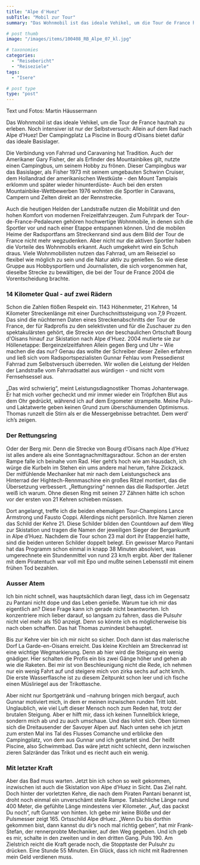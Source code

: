 ```yaml
---
title: "Alpe d'Huez"
subTitle: "Mobil zur Tour"
summary: "Das Wohnmobil ist das ideale Vehikel, um die Tour de France hautnah zu erleben. Noch intensiver ist nur der Selbstversuch: Allein auf dem Rad nach Alpe d’Huez! Der Campingplatz La Piscine in Bourg d’Oisans bietet dafür das ideale Basislager. Die Verbindung von Fahrrad und Caravaning hat Tradition. Auch der Amerikaner Gary Fisher, }"

# post thumb
image: "/images/items/100408_RB_Alpe_07_kl.jpg"

# taxonomies
categories: 
  - "Reisebericht"
  - "Reiseziele"
tags:
  - "Isere"

# post type
type: "post"
---
```


Text und Fotos: Martin Häussermann

Das Wohnmobil ist das ideale Vehikel, um die Tour de France hautnah zu erleben. Noch intensiver ist nur der Selbstversuch: Allein auf dem Rad nach Alpe d’Huez! Der Campingplatz La Piscine in Bourg d’Oisans bietet dafür das ideale Basislager.  

 Die Verbindung von Fahrrad und Caravaning hat Tradition. Auch der Amerikaner Gary Fisher, der als Erfinder des Mountainbikes gilt, nutzte einen Campingbus, um seinem Hobby zu frönen. Dieser Campingbus war das Basislager, als Fisher 1973 mit seinem umgebauten Schwinn Cruiser, dem Hollandrad der amerikanischen Westküste - den Mount Tamplais erklomm und später wieder hinunterdüste- Auch bei den ersten Mountainbike-Wettbewerben 1976 wohnten die Sportler in Caravans, Campern und Zelten direkt an der Rennstrecke.  

 Auch die heutigen Helden der Landstraße nutzen die Mobilität und den hohen Komfort von modernen Freizeitfahrzeugen. Zum Fuhrpark der Tour-de-France-Pedaleuren gehören hochwertige Wohnmobile, in denen sich die Sportler vor und nach einer Etappe entspannen können. Und die mobilen Heime der Radsportfans am Streckenrand sind aus dem Bild der Tour de France nicht mehr wegzudenken. Aber nicht nur die aktiven Sportler haben die Vorteile des Wohnmobils erkannt. Auch umgekehrt wird ein Schuh draus. Viele Wohnmobilisten nutzen das Fahrrad, um am Reiseziel so flexibel wie möglich zu sein und die Natur aktiv zu genießen. So wie diese Gruppe aus Hobbysportlern und Journalisten, die sich vorgenommen hat, dieselbe Strecke zu bewältigen, die bei der Tour de France 2004 die Vorentscheidung brachte.  

### 14 Kilometer Qual - auf zwei Rädern

Schon die Zahlen flößen Respekt ein. 1143 Höhenmeter, 21 Kehren, 14 Kilometer Streckenlänge mit einer Durchschnittssteigung von 7,9 Prozent. Das sind die nüchternen Daten eines Streckenabschnitts der Tour de France, der für Radprofis zu den selektivsten und für die Zuschauer zu den spektakulärsten gehört, die Strecke von der beschaulichen Ortschaft Bourg d'Oisans hinauf zur Skistation nach AIpe d'Huez. 2004 mutierte sie zur Höllenetappe: Bergeinzelzeitfahren Allein gegen Berg und Uhr – Wie machen die das nur? Genau das wollte der Schreiber dieser Zeilen erfahren und ließ sich vom Radsportspezialisten Gunnar Fehlau vom Pressedienst Fahrrad zum Selbstversuch überreden. Wir wollen die Leistung der Helden der Landstraße vom Fahrradsattel aus würdigen - und nicht vom Fernsehsessel aus.  

 „Das wird schwierig“, meint Leistungsdiagnostiker Thomas Johanterwage. Er hat mich vorher gecheckt und mir immer wieder ein Tröpfchen Blut aus dem Ohr gedrückt, während ich auf dem Ergometer strampelte. Meine Puls- und Laktatwerte geben keinen Grund zum überschäumenden Optimismus. Thomas runzelt die Stirn als er die Messergebnisse betrachtet. Dem werd’ ich’s zeigen.  

### Der Rettungsring

Oder der Berg mir. Denn die Strecke von Bourg d’Oisans nach Alpe d’Huez ist alles andere als eine Sonntagnachmittagsradtour. Schon an der ersten Rampe falle ich beinahe vom Rad. Hier geht’s hoch wie am Hausdach, ich würge die Kurbeln im Stehen ein ums andere mal herum, fahre Zickzack. Der mitfühlende Mechaniker hat mir nach dem Leistungscheck ans Hinterrad der Hightech-Rennmaschine ein großes Ritzel montiert, das die Übersetzung verbessert. „Rettungsring“ nennen das die Radsportler. Jetzt weiß ich warum. Ohne diesen Ring mit seinen 27 Zähnen hätte ich schon vor der ersten von 21 Kehren schieben müssen.  

 Dort angelangt, treffe ich die beiden ehemaligen Tour-Champions Lance Armstrong und Fausto Coppi. Allerdings nicht persönlich. Ihre Namen zieren das Schild der Kehre 21. Diese Schilder bilden den Countdown auf dem Weg zur Skistation und tragen die Namen der jeweiligen Sieger der Bergankunft in Alpe d’Huez. Nachdem die Tour schon 23 mal dort ihr Etappenziel hatte, sind die beiden unteren Schilder doppelt belegt. Ein gewisser Marco Pantani hat das Programm schon einmal in knapp 38 Minuten absolviert, was umgerechnete ein Stundenmittel von rund 23 km/h ergibt. Aber der Italiener mit dem Piratentuch war voll mit Epo und mußte seinen Lebensstil mit einem frühen Tod bezahlen.  

### Ausser Atem

Ich bin nicht schnell, was hauptsächlich daran liegt, dass ich im Gegensatz zu Pantani nicht dope und das Leben genieße. Warum tue ich mir das eigentlich an? Diese Frage kann ich gerade nicht beantworten. Ich konzentriere mich lieber darauf, so langsam zu fahren, dass die Pulsuhr nicht viel mehr als 150 anzeigt. Denn so könnte ich es möglicherweise bis nach oben schaffen. Das hat Thomas zumindest behauptet.  

 Bis zur Kehre vier bin ich mir nicht so sicher. Doch dann ist das malerische Dorf La Garde-en-Oisans erreicht. Das kleine Kirchlein am Streckenrad ist eine wichtige Wegmarkierung. Denn ab hier wird die Steigung ein wenig gnädiger. Hier schalten die Profis ein bis zwei Gänge höher und gehen ab wie die Raketen. Bei mir ist von Beschleunigung nicht die Rede, ich nehmen nur ein wenig Fahrt auf und steigere mich von zirka sechs auf acht km/h. Die erste Wasserflasche ist zu diesem Zeitpunkt schon leer und ich fische einen Müsliriegel aus der Trikottasche.  

 Aber nicht nur Sportgetränk und –nahrung bringen mich bergauf, auch Gunnar motiviert mich, in dem er meinen inzwischen runden Tritt lobt. Unglaublich, wie viel Luft dieser Mensch noch zum Reden hat, trotz der brutalen Steigung. Aber er hilft mir, dass ich keinen Tunnelblick kriege, sondern mich ab und zu auch umschaue. Und das lohnt sich. Oben türmen sich die Dreitausender der Savoyer Alpen auf. Nach unten sehe ich jetzt zum ersten Mal ins Tal des Flusses Comanche und erblicke den Campingplatz, von dem aus Gunnar und ich gestartet sind. Der heißt Piscine, also Schwimmbad. Das wäre jetzt nicht schlecht, denn inzwischen zieren Salzränder das Trikot und es riecht auch ein wenig.  

### Mit letzter Kraft

Aber das Bad muss warten. Jetzt bin ich schon so weit gekommen, inzwischen ist auch die Skistation von Alpe d’Huez in Sicht. Das Ziel naht. Doch hinter der vorletzten Kehre, die nach dem Piraten Pantani benannt ist, droht noch einmal ein unverschämt steile Rampe. Tatsächliche Länge rund 400 Meter, die gefühlte Länge mindestens vier Kilometer. „Auf, das packst Du noch“, ruft Gunnar von hinten. Ich gebe mir keine Blöße und der Pulsmesser zeigt 165. Ortsschild Alpe dHuez. „Wenn Du bis dorthin gekommen bist, dann kannst du dir’s noch mal richtig geben“, hat mir Frank-Stefan, der rennerprobte Mechaniker, auf den Weg gegeben. Und ich geb es mir, schalte in den zweiten und in den dritten Gang. Puls 190. Am Zielstrich reicht die Kraft gerade noch, die Stopptaste der Pulsuhr zu drücken. Eine Stunde 55 Minuten. Ein Glück, dass ich nicht mit Radrennen mein Geld verdienen muss.